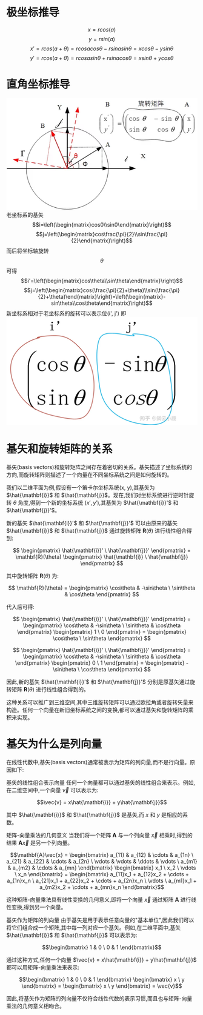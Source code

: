# 极坐标推导
$$x=rcos(a)$$
$$y=rsin(a)$$
$$x'=rcos(a+\theta)=rcosacos\theta-rsinasin\theta = xcos\theta-ysin\theta$$
$$y'=rcos(a+\theta)=rcosasin\theta+rsinacos\theta=xsin\theta+ycos\theta$$

# 直角坐标推导
![alt text](image.png)
老坐标系的基矢
$$i=\left(\begin{matrix}cos0\\sin0\end{matrix}\right)$$
$$j=\left(\begin{matrix}cos\frac{\pi}{2}\\sin\frac{\pi}{2}\end{matrix}\right)$$
而后将坐标轴旋转$$\theta$$可得
$$i'=\left(\begin{matrix}cos\theta\\sin\theta\end{matrix}\right)$$
$$j=\left(\begin{matrix}cos(\frac{\pi}{2}+\theta)\\sin(\frac{\pi}{2}+\theta)\end{matrix}\right)=\left(\begin{matrix}-sin\theta\\cos\theta\end{matrix}\right)$$
新坐标系相对于老坐标系的旋转可以表示位(i', j')
即
![alt text](image-1.png)

# 基矢和旋转矩阵的关系
基矢(basis vectors)和旋转矩阵之间存在着密切的关系。基矢描述了坐标系统的方向,而旋转矩阵则描述了一个向量在不同坐标系统之间是如何旋转的。

我们以二维平面为例,假设有一个笛卡尔坐标系统(x, y),其基矢为 $\hat{\mathbf{i}}$ 和 $\hat{\mathbf{j}}$。现在,我们对坐标系统进行逆时针旋转 $\theta$ 角度,得到一个新的坐标系统 $(x', y')$,其基矢为 $\hat{\mathbf{i}}'$ 和 $\hat{\mathbf{j}}'$。

新的基矢 $\hat{\mathbf{i}}'$ 和 $\hat{\mathbf{j}}'$ 可以由原来的基矢 $\hat{\mathbf{i}}$ 和 $\hat{\mathbf{j}}$ 通过旋转矩阵 $\mathbf{R}(\theta)$ 进行线性组合得到:

$$
\begin{pmatrix}
\hat{\mathbf{i}}' \
\hat{\mathbf{j}}'
\end{pmatrix}
= \mathbf{R}(\theta)
\begin{pmatrix}
\hat{\mathbf{i}} \
\hat{\mathbf{j}}
\end{pmatrix}
$$

其中旋转矩阵 $\mathbf{R}(\theta)$ 为:

$$
\mathbf{R}(\theta) =
\begin{pmatrix}
\cos\theta & -\sin\theta \
\sin\theta & \cos\theta
\end{pmatrix}
$$

代入后可得:

$$
\begin{pmatrix}
\hat{\mathbf{i}}' \
\hat{\mathbf{j}}'
\end{pmatrix}
= \begin{pmatrix}
\cos\theta & -\sin\theta \
\sin\theta & \cos\theta
\end{pmatrix}
\begin{pmatrix}
1 \ 0
\end{pmatrix}
= \begin{pmatrix}
\cos\theta \ \sin\theta
\end{pmatrix}
$$

$$
\begin{pmatrix}
\hat{\mathbf{i}}' \
\hat{\mathbf{j}}'
\end{pmatrix}
= \begin{pmatrix}
\cos\theta & -\sin\theta \
\sin\theta & \cos\theta
\end{pmatrix}
\begin{pmatrix}
0 \ 1
\end{pmatrix}
= \begin{pmatrix}
-\sin\theta \ \cos\theta
\end{pmatrix}
$$

因此,新的基矢 $\hat{\mathbf{i}}'$ 和 $\hat{\mathbf{j}}'$ 分别是原基矢通过旋转矩阵 $\mathbf{R}(\theta)$ 进行线性组合得到的。

这种关系可以推广到三维空间,其中三维旋转矩阵可以通过欧拉角或者旋转矢量来构造。任何一个向量在新旧坐标系统之间的变换,都可以通过基矢和旋转矩阵的乘积来实现。

# 基矢为什么是列向量
在线性代数中,基矢(basis vectors)通常被表示为矩阵的列向量,而不是行向量。原因如下:

基矢的线性组合表示向量
任何一个向量都可以通过基矢的线性组合来表示。例如,在二维空间中,一个向量 $\vec{v}$ 可以表示为:

$$\vec{v} = x\hat{\mathbf{i}} + y\hat{\mathbf{j}}$$

其中 $\hat{\mathbf{i}}$ 和 $\hat{\mathbf{j}}$ 是基矢,而 $x$ 和 $y$ 是相应的系数。

矩阵-向量乘法的几何意义
当我们将一个矩阵 $\mathbf{A}$ 与一个列向量 $\vec{x}$ 相乘时,得到的结果 $\mathbf{A}\vec{x}$ 是另一个列向量。

$$\mathbf{A}\vec{x} = \begin{bmatrix}
a_{11} & a_{12} & \cdots & a_{1n} \
a_{21} & a_{22} & \cdots & a_{2n} \
\vdots & \vdots & \ddots & \vdots \
a_{m1} & a_{m2} & \cdots & a_{mn}
\end{bmatrix} \begin{bmatrix}
x_1 \ x_2 \ \vdots \ x_n
\end{bmatrix} = \begin{bmatrix}
a_{11}x_1 + a_{12}x_2 + \cdots + a_{1n}x_n \
a_{21}x_1 + a_{22}x_2 + \cdots + a_{2n}x_n \
\vdots \
a_{m1}x_1 + a_{m2}x_2 + \cdots + a_{mn}x_n
\end{bmatrix}$$

这种矩阵-向量乘法具有线性变换的几何意义,即将一个向量 $\vec{x}$ 通过矩阵 $\mathbf{A}$ 进行线性变换,得到另一个向量。

基矢作为矩阵的列向量
由于基矢是用于表示任意向量的"基本单位",因此我们可以将它们组合成一个矩阵,其中每一列对应一个基矢。例如,在二维平面中,基矢 $\hat{\mathbf{i}}$ 和 $\hat{\mathbf{j}}$ 可以表示为:

$$\begin{bmatrix}
1 & 0 \
0 & 1
\end{bmatrix}$$

通过这种方式,任何一个向量 $\vec{v} = x\hat{\mathbf{i}} + y\hat{\mathbf{j}}$ 都可以用矩阵-向量乘法来表示:

$$\begin{bmatrix}
1 & 0 \
0 & 1
\end{bmatrix} \begin{bmatrix}
x \ y
\end{bmatrix} = \begin{bmatrix}
x \ y
\end{bmatrix} = \vec{v}$$

因此,将基矢作为矩阵的列向量不仅符合线性代数的表示习惯,而且也与矩阵-向量乘法的几何意义相吻合。

